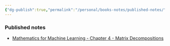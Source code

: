 ```yaml
---
{"dg-publish":true,"permalink":"/personal/books-notes/published-notes/","tags":"gardenEntry"}
---
```


### Published notes
- [Mathematics for Machine Learning - Chapter 4 - Matrix Decompositions](https://my-obsidian-notes.netlify.app/inbox/a-trier/mathematics-for-machine-learning-chapter-4-matrix-decompositions/)

